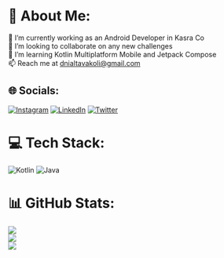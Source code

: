 # 💫 About Me:
🔭 I’m currently working as an Android Developer in Kasra Co<br>👯 I’m looking to collaborate on any new challenges<br>🌱 I’m learning Kotlin Multiplatform Mobile and Jetpack Compose<br>📫 Reach me at dnialtavakoli@gmail.com

## 🌐 Socials:
[![Instagram](https://img.shields.io/badge/Instagram-%23E4405F.svg?logo=Instagram&logoColor=white)](https://instagram.com/dnial_tk) [![LinkedIn](https://img.shields.io/badge/LinkedIn-%230077B5.svg?logo=linkedin&logoColor=white)](https://linkedin.com/in/danialtavakoli) [![Twitter](https://img.shields.io/badge/Twitter-%231DA1F2.svg?logo=Twitter&logoColor=white)](https://twitter.com/dnial_tk) 

# 💻 Tech Stack:
![Kotlin](https://img.shields.io/badge/kotlin-%230095D5.svg?style=plastic&logo=kotlin&logoColor=white) ![Java](https://img.shields.io/badge/java-%23ED8B00.svg?style=plastic&logo=java&logoColor=white)
# 📊 GitHub Stats:
![](https://github-readme-stats.vercel.app/api?username=danialtavakoli&theme=tokyonight&hide_border=false&include_all_commits=true&count_private=false)<br/>
![](https://github-readme-streak-stats.herokuapp.com/?user=danialtavakoli&theme=tokyonight&hide_border=false)<br/>
![](https://github-readme-stats.vercel.app/api/top-langs/?username=danialtavakoli&theme=tokyonight&hide_border=false&include_all_commits=true&count_private=false&layout=compact)
